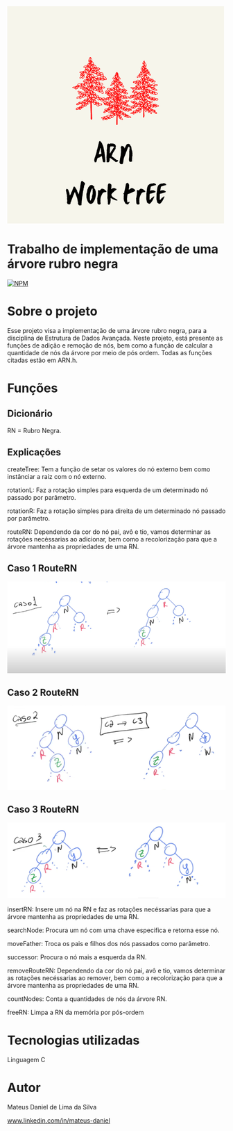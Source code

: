 ![Banner](https://github.com/mateusdanie/RedBlackTree/blob/master/ARN%20work%20tree%20.png)

# Trabalho de implementação de uma árvore rubro negra 
[![NPM](https://img.shields.io/npm/l/react)](https://github.com/mateusdanie/RedBlackTree/blob/master/LICENSE) 

# Sobre o projeto

Esse projeto visa a implementação de uma árvore rubro negra, para a disciplina de Estrutura de Dados Avançada. Neste projeto, está presente as funções de adição e remoção de nós, bem como a função de calcular a quantidade de nós da árvore por meio de pós ordem. Todas as funções citadas estão em ARN.h.

# Funções

## Dicionário

RN = Rubro Negra.

## Explicações

createTree: Tem a função de setar os valores do nó externo bem como instânciar a raiz com o nó externo.

rotationL: Faz a rotação simples para esquerda de um determinado nó passado por parâmetro.

rotationR: Faz a rotação simples para direita de um determinado nó passado por parâmetro.

routeRN: Dependendo da cor do nó pai, avô e tio, vamos determinar as rotações necéssarias ao adicionar, bem como a recolorização para que a árvore mantenha as propriedades de uma RN.

## Caso 1 RouteRN
![Rota1](https://github.com/mateusdanie/RedBlackTree/blob/master/Rota1.png)

## Caso 2 RouteRN
![Rota2](https://github.com/mateusdanie/RedBlackTree/blob/master/Rota2.png)

## Caso 3 RouteRN
![Rota3](https://github.com/mateusdanie/RedBlackTree/blob/master/Rota3.png)

insertRN: Insere um nó na RN e faz as rotações necéssarias para que a árvore mantenha as propriedades de uma RN.

searchNode: Procura um nó com uma chave especifica e retorna esse nó.

moveFather: Troca os pais e filhos dos nós passados como parâmetro.

successor: Procura o nó mais a esquerda da RN.

removeRouteRN: Dependendo da cor do nó pai, avô e tio, vamos determinar as rotações necéssarias ao remover, bem como a recolorização para que a árvore mantenha as propriedades de uma RN.

countNodes: Conta a quantidades de nós da árvore RN.

freeRN: Limpa a RN da memória por pós-ordem

# Tecnologias utilizadas
Linguagem C

# Autor

Mateus Daniel de Lima da Silva

www.linkedin.com/in/mateus-daniel
